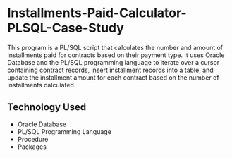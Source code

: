 # Installments-Paid-Calculator-PLSQL-Case-Study
This program is a PL/SQL script that calculates the number and amount of installments paid for contracts based on their payment type. It uses Oracle Database and the PL/SQL programming language to iterate over a cursor containing contract records, insert installment records into a table, and update the installment amount for each contract based on the number of installments calculated.

## Technology Used
* Oracle Database 
* PL/SQL Programming Language
* Procedure
* Packages
